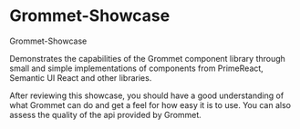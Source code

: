 # Grommet-Showcase
Grommet-Showcase

Demonstrates the capabilities of the Grommet component library through small and simple implementations of components from PrimeReact, Semantic UI React and other libraries.

After reviewing this showcase, you should have a good understanding of what Grommet can do and get a feel for how easy it is to use. You can also assess the quality of the api provided by Grommet.

